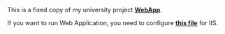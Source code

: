 This is a fixed copy of my university project [**WebApp**](https://github.com/m1c1b/WebApp).

If you want to run Web Application, you need to configure [**this file**](https://github.com/m1c1b/WebApp) for IIS.
